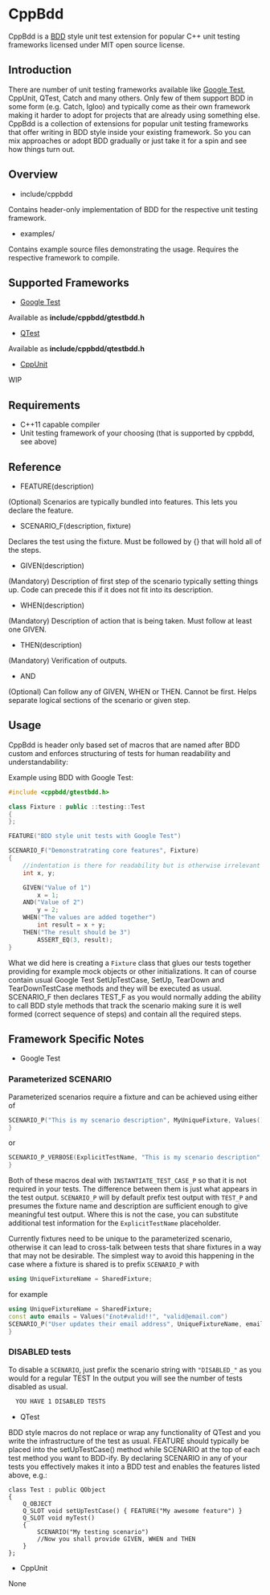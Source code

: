 # CppBdd #
CppBdd is a [BDD](https://en.wikipedia.org/wiki/Behavior-driven_development) style unit test extension for popular C++ unit testing frameworks licensed under MIT open source license.


## Introduction ##
There are number of unit testing frameworks available like [Google Test]( https://github.com/google/googletest ), CppUnit, QTest, Catch and many others. Only few of them support BDD in some form (e.g. Catch, Igloo) and typically come as their own framework making it harder to adopt for projects that are already using something else. CppBdd is a collection of extensions for popular unit testing frameworks that offer
writing in BDD style inside your existing framework. So you can mix approaches or adopt BDD gradually or just take it for a spin and see how things turn out.


## Overview ##

* include/cppbdd

Contains header-only implementation of BDD for the respective unit testing framework.

* examples/

Contains example source files demonstrating the usage. Requires the respective framework to compile.


## Supported Frameworks ##

* [Google Test]( https://github.com/google/googletest )

Available as **include/cppbdd/gtestbdd.h**

* [QTest]( http://doc.qt.io/qt-5/qtest-overview.html )

Available as **include/cppbdd/qtestbdd.h**

* [CppUnit]( https://sourceforge.net/projects/cppunit/ )

WIP

## Requirements ##

* C++11 capable compiler
* Unit testing framework of your choosing (that is supported by cppbdd, see above)


## Reference ##

* FEATURE(description)

(Optional) Scenarios are typically bundled into features. This lets you declare the feature.

* SCENARIO_F(description, fixture)

Declares the test using the fixture. Must be followed by {} that will hold all of the steps.

* GIVEN(description)

(Mandatory) Description of first step of the scenario typically setting things up. Code can precede this if it does not fit into its description.

* WHEN(description)

(Mandatory) Description of action that is being taken. Must follow at least one GIVEN.

* THEN(description)

(Mandatory) Verification of outputs.

* AND

(Optional) Can follow any of GIVEN, WHEN or THEN. Cannot be first. Helps separate logical sections of the scenario or given step.


## Usage ##

CppBdd is header only based set of macros that are named after BDD custom and enforces structuring of tests for human readability and understandability: 

Example using BDD with Google Test:

```cpp
#include <cppbdd/gtestbdd.h>

class Fixture : public ::testing::Test
{
};

FEATURE("BDD style unit tests with Google Test")

SCENARIO_F("Demonstratrating core features", Fixture)
{
    //indentation is there for readability but is otherwise irrelevant
    int x, y;

    GIVEN("Value of 1")
        x = 1;
    AND("Value of 2")
        y = 2;
    WHEN("The values are added together")
        int result = x + y;
    THEN("The result should be 3")
        ASSERT_EQ(3, result);
}
```

What we did here is creating a `Fixture` class that glues our tests together providing for example mock objects or other initializations. It can of course contain usual Google Test SetUpTestCase, SetUp, TearDown and TearDownTestCase methods and they will be executed as usual. SCENARIO_F then declares TEST_F as you would normally adding the ability to call BDD style methods that track the scenario making sure it is well formed (correct sequence of steps) and contain all the required steps.

## Framework Specific Notes ##

* Google Test

### Parameterized SCENARIO

Parameterized scenarios require a fixture and can be achieved using either of 

```cpp
SCENARIO_P("This is my scenario description", MyUniqueFixture, Values()) {
}
```
or
```cpp
SCENARIO_P_VERBOSE(ExplicitTestName, "This is my scenario description", MyFixture, Values(..)) {
}
```

Both of these macros deal with `INSTANTIATE_TEST_CASE_P` so that it is not required in your tests.
The difference between them is just what appears in the test output. `SCENARIO_P` will by default prefix test output with
`TEST_P` and presumes the fixture name and description are sufficient enough to give meaningful test output.
Where this is not the case, you can substitute additional test information for the `ExplicitTestName` placeholder.

Currently fixtures need to be unique to the parameterized scenario, otherwise it can lead to cross-talk between tests that share
fixtures in a way that may not be desirable. The simplest way to avoid this happening in the case where a fixture is shared
is to prefix `SCENARIO_P` with

```cpp
using UniqueFixtureName = SharedFixture;
```

for example 

```cpp
using UniqueFixtureName = SharedFixture;
const auto emails = Values("£not#valid!!", "valid@email.com")
SCENARIO_P("User updates their email address", UniqueFixtureName, emails) {
}
```

### DISABLED tests

To disable a `SCENARIO`, just prefix the scenario string with `"DISABLED_"` as you would for a regular TEST
In the output you will see the number of tests disabled as usual.

```bash
  YOU HAVE 1 DISABLED TESTS
```

* QTest

BDD style macros do not replace or wrap any functionality of QTest and you write the infrastructure of the test as usual. FEATURE should typically be placed into the setUpTestCase() method while SCENARIO at the top of each test method you want to BDD-ify. By declaring SCENARIO in any of your tests you effectively makes it into a BDD test and enables the features listed above, e.g.:

```
class Test : public QObject 
{ 
    Q_OBJECT
	Q_SLOT void setUpTestCase() { FEATURE("My awesome feature") }
	Q_SLOT void myTest()
	{
		SCENARIO("My testing scenario")
		//Now you shall provide GIVEN, WHEN and THEN
	}
};
```

* CppUnit

None
